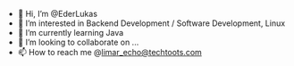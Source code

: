 - 👋 Hi, I’m @EderLukas
- 👀 I’m interested in Backend Development / Software Development, Linux
- 🌱 I’m currently learning Java
- 💞️ I’m looking to collaborate on ...
- 📫 How to reach me @limar_echo@techtoots.com
<!---
EderLukas/EderLukas is a ✨ special ✨ repository because its `README.md` (this file) appears on your GitHub profile.
You can click the Preview link to take a look at your changes.
--->
